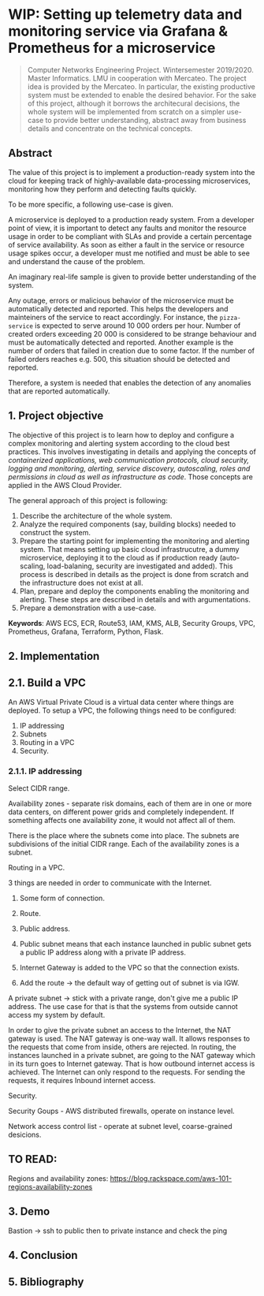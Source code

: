 # WIP: Setting up telemetry data and monitoring service via Grafana & Prometheus for a microservice

> Computer Networks Engineering Project. Wintersemester 2019/2020. Master Informatics. LMU in cooperation with Mercateo. The project idea is provided by the Mercateo. In particular, the existing productive system  must be extended to enable the desired behavior. For the sake of this project, although it borrows the architecural decisions, the whole system will be implemented from scratch on a simpler use-case to provide better understanding, abstract away from business details and concentrate on the technical concepts.

## Abstract

The value of this project is to implement a production-ready system into the cloud for keeping track of highly-available data-processing microservices, monitoring how they perform and detecting faults quickly.

To be more specific, a following use-case is given. 

A microservice is deployed to a production ready system. From a developer point of view, it is important to detect any faults and monitor the resource usage in order to be compliant with SLAs and provide a certain percentage of service availability. As soon as either a fault in the service or resource usage spikes occur, a developer must me notified and must be able to see and understand the cause of the problem.

An imaginary real-life sample is given to provide better understanding of the system.

Any outage, errors or malicious behavior of the microservice must be automatically detected and reported. This helps the developers and mainteiners of the service to react accordingly. For instance, the `pizza-service` is expected to serve around 10 000 orders per hour. Number of created orders exceeding 20 000 is considered to be strange behaviour and must be automatically detected and reported. Another example is the number of orders that failed in creation due to some factor. If the number of failed orders reaches e.g. 500, this situation should be detected and reported. 

Therefore, a system is needed that enables the detection of any anomalies that are reported automatically.


## 1. Project objective 

The objective of this project is to learn how to deploy and configure a complex monitoring and alerting system according to the cloud best practices. This involves investigating in details and applying the concepts of *containerized applications, web communication protocols, cloud security, logging and monitoring, alerting, service discovery, autoscaling, roles and permissions in cloud as well as infrastructure as code*. Those concepts are applied in the AWS Cloud Provider. 

The general approach of this project is following:
1. Describe the architecture of the whole system.
2. Analyze the required components (say, building blocks) needed to construct the system.
3. Prepare the starting point for implementing the monitoring and alerting system. That means setting up basic cloud infrastrucutre, a dummy microservice, deploying it to the cloud as if production ready (auto-scaling, load-balaning, security are investigated and added). This process is described in details as the project is done from  scratch and the infrastructure does not exist at all.
4. Plan, prepare and deploy the components enabling the monitoring and alerting. These steps are described in details and with argumentations. 
5. Prepare a demonstration with a use-case. 

**Keywords**: AWS ECS, ECR, Route53, IAM, KMS, ALB, Security Groups, VPC, Prometheus, Grafana, Terraform, Python, Flask.

## 2. Implementation

## 2.1. Build a VPC
An AWS Virtual Private Cloud is a virtual data center where things are deployed. 
To setup a VPC, the following things need to be configured:
1. IP addressing
2. Subnets
3. Routing in a VPC
4. Security. 

### 2.1.1. IP addressing
Select CIDR range.

Availability zones - separate risk domains, each of them are in one or more data centers, on different power grids and completely independent. If something affects one availability zone, it would not affect all of them.

There is the place where the subnets come into place. The subnets are subdivisions of the initial CIDR range. Each of the availability zones is a subnet. 

Routing in a VPC.


3 things are needed in order to communicate with the Internet.
1. Some form of connection.
2. Route.
3. Public address.


1. Public subnet means that each instance launched in public  subnet gets a public IP address along with a private IP address.
2. Internet Gateway is added to the VPC so that the connection exists.
3. Add the  route -> the default  way of getting out of subnet is via IGW.

A private subnet -> stick with a private range, don't give me a public IP address. The use case for that is  that the systems from outside cannot access  my system by default. 

In  order to give the private subnet an access to the Internet, the NAT gateway is used. The NAT gateway is one-way wall. It allows responses to the requests that come from inside, others are rejected.  In routing, the instances launched in a private subnet, are going to the NAT gateway which in its turn goes to Internet gateway. That is how outbound internet access is achieved. The Internet can only respond to the requests. For sending the requests, it requires Inbound internet access. 

Security.

Security Goups - AWS distributed firewalls, operate on instance level.

Network access control list - operate at subnet level, coarse-grained desicions.

## TO  READ:
Regions and availability zones: https://blog.rackspace.com/aws-101-regions-availability-zones

## 3. Demo

Bastion -> ssh to public then to private instance and check the ping
## 4. Conclusion

## 5. Bibliography